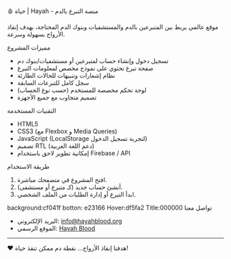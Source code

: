  🩸 حياة | Hayah - منصة التبرع بالدم

موقع عالمي يربط بين المتبرعين بالدم والمستشفيات وبنوك الدم المحتاجة، بهدف إنقاذ الأرواح بسهولة وسرعة.

 مميزات المشروع

- تسجيل دخول وإنشاء حساب لمتبرعين أو مستشفيات/بنوك دم
- صفحة تبرع تحتوي على نموذج مخصص لمعلومات التبرع
- نظام إشعارات وتنبيهات للحالات الطارئة
- سجل كامل للتبرعات السابقة
- لوحة تحكم مخصصة للمستخدم (حسب نوع الحساب)
- تصميم متجاوب مع جميع الأجهزة

 التقنيات المستخدمة

- HTML5
- CSS3 (مع Flexbox و Media Queries)
- JavaScript (LocalStorage لتجربة تسجيل الدخول)
- تصميم RTL (دعم اللغة العربية)
- إمكانية تطوير لاحق باستخدام Firebase / API


طريقة الاستخدام

1. افتح المشروع في متصفحك مباشرة.
2. أنشئ حساب جديد (كـ متبرع أو مستشفى).
3. ابدأ التبرع أو إدارة الطلبات من الملف الشخصي.

 
background:cf041f
botton: e23166
Hover:df5fa2
Title:000000
 تواصل معنا

- البريد الإلكتروني: info@hayahblood.org
- الموقع الرسمي: [Hayah Blood](https://hayahblood.org) 

---

❤️ هدفنا إنقاذ الأرواح... نقطة دم ممكن تنقذ حياة!
